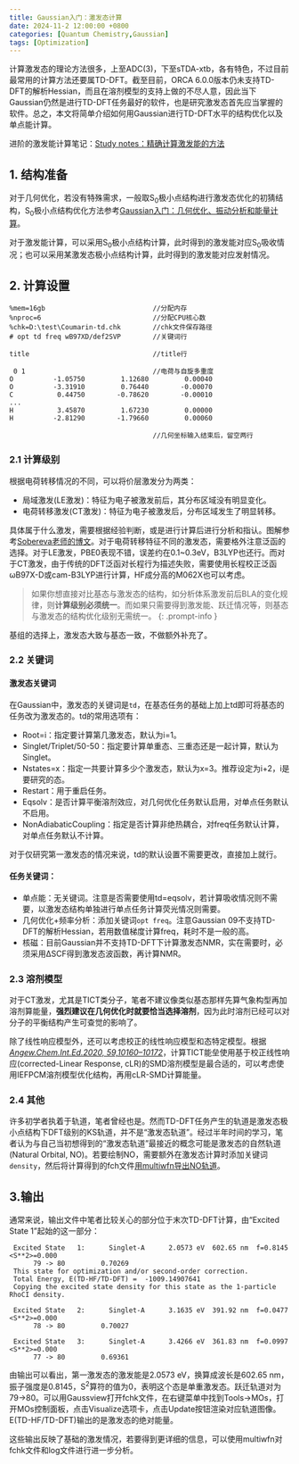 ```yaml
---
title: Gaussian入门：激发态计算
date: 2024-11-2 12:00:00 +0800
categories: [Quantum Chemistry,Gaussian]
tags: [Optimization]
---
```

计算激发态的理论方法很多，上至ADC(3)，下至sTDA-xtb，各有特色，不过目前最常用的计算方法还要属TD-DFT。截至目前，ORCA 6.0.0版本仍未支持TD-DFT的解析Hessian，而且在溶剂模型的支持上做的不尽人意，因此当下Gaussian仍然是进行TD-DFT任务最好的软件，也是研究激发态首先应当掌握的软件。总之，本文将简单介绍如何用Gaussian进行TD-DFT水平的结构优化以及单点能计算。

进阶的激发能计算笔记：[Study notes：精确计算激发能的方法](https://bane-dysta.github.io/posts/excitation_energy/)
## 1. 结构准备
对于几何优化，若没有特殊需求，一般取S<sub>0</sub>极小点结构进行激发态优化的初猜结构，S<sub>0</sub>极小点结构优化方法参考[Gaussian入门：几何优化、振动分析和能量计算](https://bane-dysta.github.io/posts/Gaussian_opt/)。

对于激发能计算，可以采用S<sub>0</sub>极小点结构计算，此时得到的激发能对应S<sub>0</sub>吸收情况；也可以采用某激发态极小点结构计算，此时得到的激发能对应发射情况。

##  2. 计算设置
```
%mem=16gb                           //分配内存
%nproc=6                            //分配CPU核心数
%chk=D:\test\Coumarin-td.chk        //chk文件保存路径
# opt td freq wB97XD/def2SVP        //关键词行

title                               //title行

 0 1                                //电荷与自旋多重度
O          -1.05750         1.12680         0.00040
O          -3.31910         0.76440        -0.00070
C           0.44750        -0.78620        -0.00010
...
H           3.45870         1.67230         0.00000
H          -2.81290        -1.79660         0.00060

                                    //几何坐标输入结束后，留空两行
```
### 2.1 计算级别
根据电荷转移情况的不同，可以将价层激发分为两类：
- 局域激发(LE激发)：特征为电子被激发前后，其分布区域没有明显变化。
- 电荷转移激发(CT激发)：特征为电子被激发后，分布区域发生了明显转移。

具体属于什么激发，需要根据经验判断，或是进行计算后进行分析和指认。图解参考[Sobereva老师的博文](http://bbs.keinsci.com/forum.php?mod=viewthread&tid=840&fromuid=63020)。对于电荷转移特征不同的激发态，需要格外注意泛函的选择。对于LE激发，PBE0表现不错，误差约在0.1~0.3eV，B3LYP也还行。而对于CT激发，由于传统的DFT泛函对长程行为描述失败，需要使用长程校正泛函ωB97X-D或cam-B3LYP进行计算，HF成分高的M062X也可以考虑。

> 如果你想直接对比基态与激发态的结构，如分析体系激发前后BLA的变化规律，则**计算级别必须统一**。而如果只需要得到激发能、跃迁情况等，则基态与激发态的结构优化级别无需统一。
{: .prompt-info }

基组的选择上，激发态大致与基态一致，不做额外补充了。

### 2.2 关键词
#### 激发态关键词
在Gaussian中，激发态的关键词是``td``，在基态任务的基础上加上td即可将基态的任务改为激发态的。td的常用选项有：
- Root=i：指定要计算第几激发态，默认为i=1。
- Singlet/Triplet/50-50：指定要计算单重态、三重态还是一起计算，默认为Singlet。
- Nstates=x：指定一共要计算多少个激发态，默认为x=3。推荐设定为i+2，i是要研究的态。
- Restart：用于重启任务。
- Eqsolv：是否计算平衡溶剂效应，对几何优化任务默认启用，对单点任务默认不启用。
- NonAdiabaticCoupling：指定是否计算非绝热耦合，对freq任务默认计算，对单点任务默认不计算。

对于仅研究第一激发态的情况来说，td的默认设置不需要更改，直接加上就行。

#### 任务关键词：
- 单点能：无关键词。注意是否需要使用td=eqsolv，若计算吸收情况则不需要，以激发态结构单独进行单点任务计算荧光情况则需要。
- 几何优化+频率分析：添加关键词``opt freq``。注意Gaussian 09不支持TD-DFT的解析Hessian，若用数值梯度计算freq，耗时不是一般的高。
- 核磁：目前Gaussian并不支持TD-DFT下计算激发态NMR，实在需要时，必须采用ΔSCF得到激发态波函数，再计算NMR。

### 2.3 溶剂模型
对于CT激发，尤其是TICT类分子，笔者不建议像类似基态那样先算气象构型再加溶剂算能量，**强烈建议在几何优化时就要恰当选择溶剂**，因为此时溶剂已经可以对分子的平衡结构产生可查觉的影响了。

除了线性响应模型外，还可以考虑校正的线性响应模型和态特定模型。根据[*Angew.Chem.Int.Ed.2020, 59,10160–10172*](https://onlinelibrary.wiley.com/doi/10.1002/anie.201916357)，计算TICT能垒使用基于校正线性响应(corrected-Linear Response, cLR)的SMD溶剂模型是最合适的，可以考虑使用IEFPCM溶剂模型优化结构，再用cLR-SMD计算能量。

### 2.4 其他
许多初学者执着于轨道，笔者曾经也是。然而TD-DFT任务产生的轨道是激发态极小点结构下DFT级别的KS轨道，并不是“激发态轨道”。经过半年时间的学习，笔者认为与自己当初想得到的“激发态轨道”最接近的概念可能是激发态的自然轨道(Natural Orbital, NO)。若要绘制NO，需要额外在激发态计算时添加关键词``density``，然后将计算得到的fch文件[用multiwfn导出NO轨道](http://bbs.keinsci.com/forum.php?mod=viewthread&tid=9001&fromuid=63020)。

## 3.输出
通常来说，输出文件中笔者比较关心的部分位于末次TD-DFT计算，由“Excited State   1”起始的这一部分：
~~~
 Excited State   1:      Singlet-A      2.0573 eV  602.65 nm  f=0.8145  <S**2>=0.000
      79 -> 80         0.70269
 This state for optimization and/or second-order correction.
 Total Energy, E(TD-HF/TD-DFT) =  -1009.14907641    
 Copying the excited state density for this state as the 1-particle RhoCI density.
 
 Excited State   2:      Singlet-A      3.1635 eV  391.92 nm  f=0.0477  <S**2>=0.000
      78 -> 80         0.70027
 
 Excited State   3:      Singlet-A      3.4266 eV  361.83 nm  f=0.0997  <S**2>=0.000
      77 -> 80         0.69361
~~~
由输出可以看出，第一激发态的激发能是2.0573 eV，换算成波长是602.65 nm，振子强度是0.8145，S<sup>2</sup>算符的值为0，表明这个态是单重激发态。跃迁轨道对为79→80。可以用Gaussview打开fchk文件，在右键菜单中找到Tools→MOs，打开MOs控制面板，点击Visualize选项卡，点击Update按钮渲染对应轨道图像。E(TD-HF/TD-DFT)输出的是激发态的绝对能量。

这些输出反映了基础的激发情况，若要得到更详细的信息，可以使用multiwfn对fchk文件和log文件进行进一步分析。



